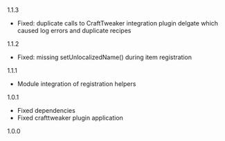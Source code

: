 1.1.3
* Fixed: duplicate calls to CraftTweaker integration plugin delgate which caused log errors and duplicate recipes

1.1.2
* Fixed: missing setUnlocalizedName() during item registration

1.1.1
* Module integration of registration helpers

1.0.1
* Fixed dependencies
* Fixed crafttweaker plugin application

1.0.0